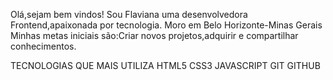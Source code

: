 Olá,sejam bem vindos!
  Sou Flaviana uma desenvolvedora Frontend,apaixonada por tecnologia.
  Moro em Belo Horizonte-Minas Gerais
  Minhas metas iniciais são:Criar novos projetos,adquirir e compartilhar conhecimentos.

  TECNOLOGIAS QUE MAIS UTILIZA
  HTML5 CSS3 JAVASCRIPT GIT GITHUB


